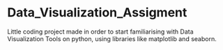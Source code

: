 # Data_Visualization_Assigment

Little coding project made in order to start familiarising with Data Visualization Tools on python, using libraries like matplotlib and seaborn.
